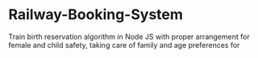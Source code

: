# Railway-Booking-System
Train birth reservation algorithm in Node JS with proper arrangement for female and child safety, taking care of family and age preferences for 
